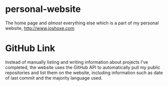 
# personal-website
The home page and _almost_ everything else which is a part of my personal website, http://www.joshoxe.com

# GitHub Link
Instead of manually listing and writing information about projects I've completed, the website uses the GitHub API to automatically pull my public repositories and list them on the website, including information such as date of last commit and the majority language used.